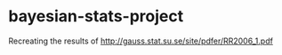 # bayesian-stats-project

Recreating the results of http://gauss.stat.su.se/site/pdfer/RR2006_1.pdf
